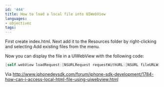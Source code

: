 ```yaml
---
id: '444'
title: How to load a local file into UIWebView
languages:
- objectivec
tags:
---
```

First create index.html. Next add it to the Resources folder by right-clicking and selecting Add existing files from the menu.

Now you can display the file in a UIWebView with the following code:


```objectivec
[self.webView loadRequest:[NSURLRequest requestWithURL:[NSURL fileURLWithPath:[[NSBundle mainBundle] pathForResource:@"index" ofType:@"html"]isDirectory:NO]]];
```
    

Via <http://www.iphonedevsdk.com/forum/iphone-sdk-development/1784-how-can-i-access-local-html-file-using-uiwebview.html>

